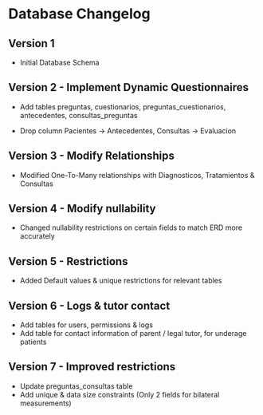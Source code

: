 # Database Changelog

## Version 1

- Initial Database Schema

## Version 2 - Implement Dynamic Questionnaires

- Add tables preguntas, cuestionarios, preguntas_cuestionarios, antecedentes, consultas_preguntas

- Drop column Pacientes -> Antecedentes, Consultas -> Evaluacion

## Version 3 - Modify Relationships

- Modified One-To-Many relationships with Diagnosticos, Tratamientos & Consultas

## Version 4 - Modify nullability

- Changed nullability restrictions on certain fields to match ERD more accurately

## Version 5 - Restrictions

- Added Default values & unique restrictions for relevant tables

## Version 6 - Logs & tutor contact

- Add tables for users, permissions & logs
- Add table for contact information of parent / legal tutor, for underage patients

## Version 7 - Improved restrictions

- Update preguntas_consultas table
- Add unique & data size constraints (Only 2 fields for bilateral measurements)
